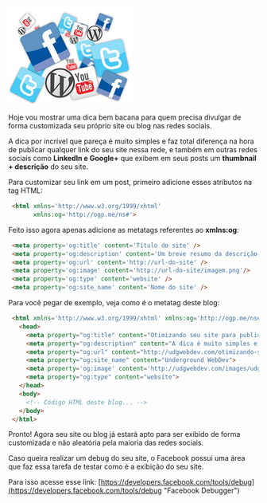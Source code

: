 ![Redes sociais](images/redes-sociais.jpg "Redes sociais")

Hoje vou mostrar uma dica bem bacana para quem precisa divulgar de forma customizada seu próprio site ou blog nas redes sociais.

A dica por incrível que pareça é muito simples e faz total diferença na hora de publicar qualquer link do seu site nessa rede, e também em outras redes sociais como **LinkedIn e Google+** que exibem em seus posts um **thumbnail + descrição** do seu site.

Para customizar seu link em um post, primeiro adicione esses atributos na tag HTML:

``` html
 <html xmlns='http://www.w3.org/1999/xhtml'
       xmlns:og='http://ogp.me/ns#'>
``` 

Feito isso agora apenas adicione as metatags referentes ao **xmlns:og**:

``` html
 <meta property='og:title' content='Título do site' />
 <meta property='og:description' content='Um breve resumo da descrição do site' />
 <meta property='og:url' content='http://url-do-site' />
 <meta property='og:image' content='http://url-do-site/imagem.png'/>
 <meta property='og:type' content='website' />
 <meta property='og:site_name' content='Nome do site' />
``` 

Para você pegar de exemplo, veja como é o metatag deste blog:

``` html
 <html xmlns='http://www.w3.org/1999/xhtml' xmlns:og='http://ogp.me/ns#'>
   <head>
     <meta property="og:title" content="Otimizando seu site para publicação nas redes sociais | Underground WebDev">
     <meta property="og:description" content="A dica é muito simples e faz com que o link do seu site tenha melhor visibilidade nas redes sociais como Facebook, LinkedIn e Google+">
     <meta property="og:url" content="http://udgwebdev.com/otimizando-seu-site-para-publicacao-nas-redes-sociais">
     <meta property="og:site_name" content="Underground WebDev">
     <meta property='og:image' content='http://udgwebdev.com/images/udgwebdev-logo-128.png'/>
     <meta property="og:type" content="website">
   </head>
   <body>
     <!-- Código HTML deste blog... -->
   </body>
 </html>
``` 

Pronto! Agora seu site ou blog já estará apto para ser exibido de forma customizada e não aleatória pela maioria das redes sociais.

Caso queira realizar um debug do seu site, o Facebook possui uma área que faz essa tarefa de testar como é a exibição do seu site.

Para isso acesse esse link: [https://developers.facebook.com/tools/debug](https://developers.facebook.com/tools/debug "Facebook Debugger")